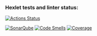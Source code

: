 ### Hexlet tests and linter status:
[![Actions Status](https://github.com/benissimoff/java-project-78/actions/workflows/hexlet-check.yml/badge.svg)](https://github.com/benissimoff/java-project-78/actions)

[![SonarQube](https://github.com/benissimoff/java-project-78/actions/workflows/build.yml/badge.svg?branch=main)](https://github.com/benissimoff/java-project-78/actions/workflows/build.yml)
[![Code Smells](https://sonarcloud.io/api/project_badges/measure?project=benissimoff_java-project-78&metric=code_smells)](https://sonarcloud.io/summary/new_code?id=benissimoff_java-project-78)
[![Coverage](https://sonarcloud.io/api/project_badges/measure?project=benissimoff_java-project-78&metric=coverage)](https://sonarcloud.io/summary/new_code?id=benissimoff_java-project-78)

